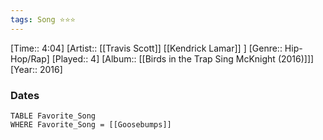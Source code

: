 ```yaml
---
tags: Song ⭐⭐⭐ 
---
```

[Time:: 4:04]
[Artist:: [[Travis Scott]] [[Kendrick Lamar]] ]
[Genre:: Hip-Hop/Rap]
[Played:: 4]
[Album:: [[Birds in the Trap Sing McKnight (2016)]]]
[Year:: 2016]
### Dates
````dataview
TABLE Favorite_Song
WHERE Favorite_Song = [[Goosebumps]]
````